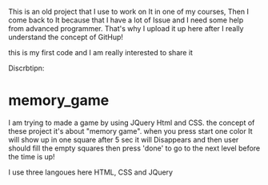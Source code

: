 This is an old project that I use to work on It in one of my courses, Then I come back to It because that I have a lot of Issue and I need some help from advanced programmer. 
That's why I upload it up here after I really understand the concept of GitHup! 

this is my first code and I am really interested to share it 

Discrbtipn: 
# memory_game
I am trying to made a game by using JQuery Html and CSS.   the concept of these project it's about "memory game".  when you press start one color It will show up in one square after 5 sec it will Disappears and then user should fill the empty squares then press 'done' to go to the next level  before the time is up!   


I use three langoues here HTML, CSS and JQuery 


